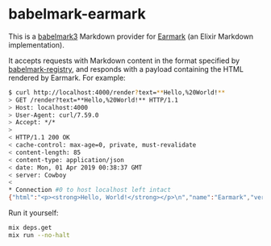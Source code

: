 # babelmark-earmark

This is a [babelmark3][babelmark3] Markdown provider for [Earmark][earmark] (an
Elixir Markdown implementation).

It accepts requests with Markdown content in the format specified by
[babelmark-registry][babelmark3-registry], and responds with a payload
containing the HTML rendered by Earmark. For example:

```bash
$ curl http://localhost:4000/render?text=**Hello,%20World!**
> GET /render?text=**Hello,%20World!** HTTP/1.1
> Host: localhost:4000
> User-Agent: curl/7.59.0
> Accept: */*
>
< HTTP/1.1 200 OK
< cache-control: max-age=0, private, must-revalidate
< content-length: 85
< content-type: application/json
< date: Mon, 01 Apr 2019 00:38:37 GMT
< server: Cowboy
<
* Connection #0 to host localhost left intact
{"html":"<p><strong>Hello, World!</strong></p>\n","name":"Earmark","version":"1.3.2"}
```

Run it yourself:

```bash
mix deps.get
mix run --no-halt
```

[earmark]: https://github.com/pragdave/earmark
[babelmark3]: https://babelmark.github.io/
[babelmark3-registry]: https://github.com/babelmark/babelmark-registry
